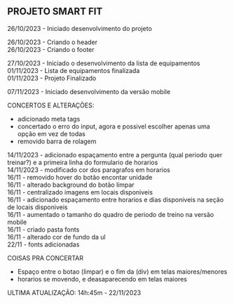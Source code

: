 <h2>PROJETO SMART FIT</h2>

26/10/2023 - Iniciado desenvolvimento do projeto

26/10/2023 - Criando o header<br>
26/10/2023 - Criando o footer<br>

27/10/2023 - Iniciado o desenvolvimento da lista de equipamentos <br>
01/11/2023 - Lista de equipamentos finalizada<br>
01/11/2023 - Projeto Finalizado<br>

07/11/2023 - Iniciado desenvolvimento da versão mobile

CONCERTOS E ALTERAÇÕES:

- adicionado meta tags<br>
- concertado o erro do input, agora e possivel escolher apenas uma opção em vez de todas <br>    
- removido barra de rolagem <br>

14/11/2023 - adicionado espaçamento entre a pergunta (qual periodo quer treinar?)
e a primeira linha do formulario de horarios<br>
14/11/2023 - modificado cor dos paragrafos em horarios <br>
16/11 - removido hover do botão encontar unidade<br> 
16/11 - alterado background do botão limpar<br>
16/11 - centralizado imagens em locais disponiveis<br>
16/11 - adicionado espaçamento entre horarios e dias disponiveis na seção de locais disponiveis<br>
16/11 - aumentado o tamanho do quadro de periodo de treino na versão mobile<br>
16/11 - criado pasta fonts<br>
16/11 - alterado cor de fundo da ul<br>
22/11 - fonts adicionadas

COISAS PRA CONCERTAR

- Espaço entre o botao (limpar) e o fim da (div) em telas maiores/menores
- horarios se movendo, e deasaparecendo em telas maiores   

ULTIMA ATUALIZAÇÃO: 14h:45m - 22/11/2023


